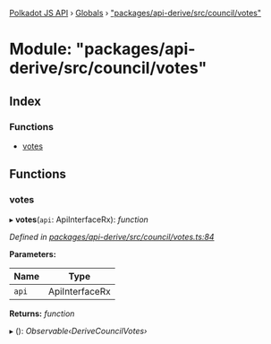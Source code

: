 [Polkadot JS API](../README.md) › [Globals](../globals.md) › ["packages/api-derive/src/council/votes"](_packages_api_derive_src_council_votes_.md)

# Module: "packages/api-derive/src/council/votes"

## Index

### Functions

* [votes](_packages_api_derive_src_council_votes_.md#votes)

## Functions

###  votes

▸ **votes**(`api`: ApiInterfaceRx): *function*

*Defined in [packages/api-derive/src/council/votes.ts:84](https://github.com/polkadot-js/api/blob/73eaa9fe1/packages/api-derive/src/council/votes.ts#L84)*

**Parameters:**

Name | Type |
------ | ------ |
`api` | ApiInterfaceRx |

**Returns:** *function*

▸ (): *Observable‹DeriveCouncilVotes›*
